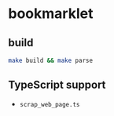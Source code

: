 # bookmarklet

## build

```sh
make build && make parse
```

## TypeScript support

- `scrap_web_page.ts`
